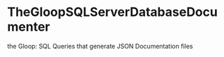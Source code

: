 # TheGloopSQLServerDatabaseDocumenter
 the Gloop: SQL Queries that generate JSON Documentation files
